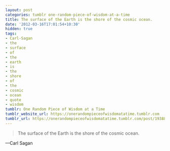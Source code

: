 ```yaml
---
layout: post
categories: tumblr one-random-piece-of-wisdom-at-a-time
title: The surface of the Earth is the shore of the cosmic ocean.
date: '2012-03-16T17:01:54+10:30'
hidden: true
tags:
- Carl-Sagan
- the
- surface
- of
- the
- earth
- is
- the
- shore
- of
- the
- cosmic
- ocean
- quote
- wisdom
tumblr: One Random Piece of Wisdom at a Time
tumblr_website_url: https://onerandompieceofwisdomatatime.tumblr.com
tumblr_url: https://onerandompieceofwisdomatatime.tumblr.com/post/19388503150/the-surface-of-the-earth-is-the-shore-of-the
---
```

> The surface of the Earth is the shore of the cosmic ocean.

—Carl Sagan
